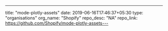 ---
title: "mode-plotly-assets"
date: 2019-06-16T17:46:37+05:30
type: "organisations"
org_name: "Shopify"
repo_desc: "NA"
repo_link: https://github.com/Shopify/mode-plotly-assets---
